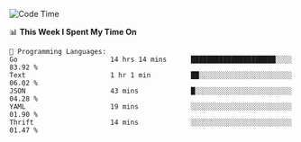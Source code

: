 <!--START_SECTION:waka-->
![Code Time](http://img.shields.io/badge/Code%20Time-675%20hrs%207%20mins-blue)

📊 **This Week I Spent My Time On** 

```text
💬 Programming Languages: 
Go                       14 hrs 14 mins      █████████████████████░░░░   83.92 % 
Text                     1 hr 1 min          ██░░░░░░░░░░░░░░░░░░░░░░░   06.02 % 
JSON                     43 mins             █░░░░░░░░░░░░░░░░░░░░░░░░   04.28 % 
YAML                     19 mins             ░░░░░░░░░░░░░░░░░░░░░░░░░   01.90 % 
Thrift                   14 mins             ░░░░░░░░░░░░░░░░░░░░░░░░░   01.47 % 
```


<!--END_SECTION:waka-->